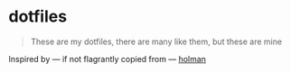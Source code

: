 # dotfiles

> These are my dotfiles, there are many like them, but these are mine

Inspired by — if not flagrantly copied from — [holman](https://github.com/holman/dotfiles)
